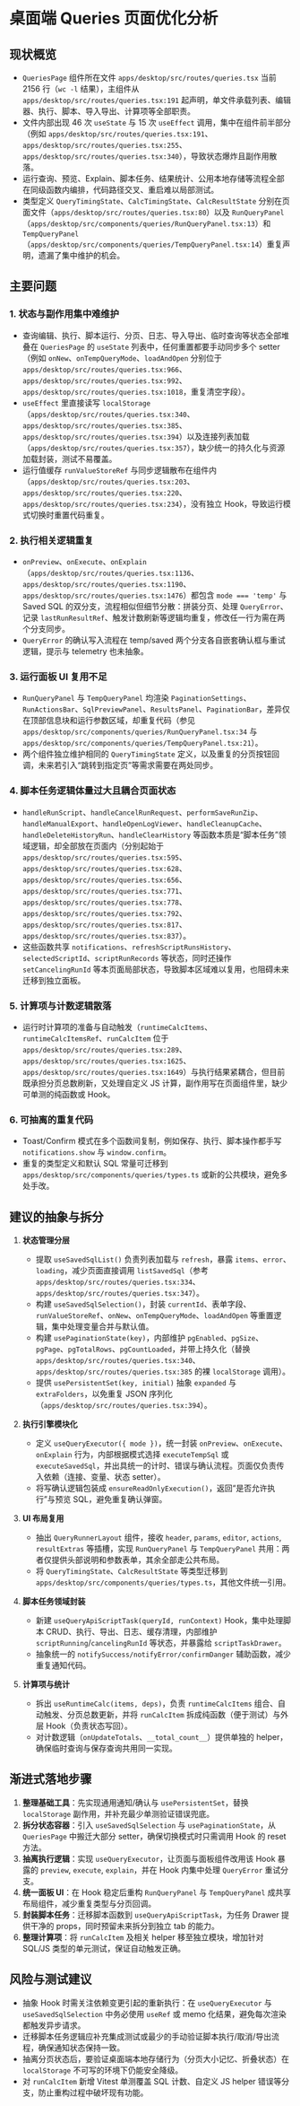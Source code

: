 # 桌面端 Queries 页面优化分析

## 现状概览
- `QueriesPage` 组件所在文件 `apps/desktop/src/routes/queries.tsx` 当前 2156 行（`wc -l` 结果），主组件从 `apps/desktop/src/routes/queries.tsx:191` 起声明，单文件承载列表、编辑器、执行、脚本、导入导出、计算项等全部职责。
- 文件内部出现 46 次 `useState` 与 15 次 `useEffect` 调用，集中在组件前半部分（例如 `apps/desktop/src/routes/queries.tsx:191`、`apps/desktop/src/routes/queries.tsx:255`、`apps/desktop/src/routes/queries.tsx:340`），导致状态爆炸且副作用散落。
- 运行查询、预览、Explain、脚本任务、结果统计、公用本地存储等流程全部在同级函数内编排，代码路径交叉、重启难以局部测试。
- 类型定义 `QueryTimingState`、`CalcTimingState`、`CalcResultState` 分别在页面文件（`apps/desktop/src/routes/queries.tsx:80`）以及 `RunQueryPanel`（`apps/desktop/src/components/queries/RunQueryPanel.tsx:13`）和 `TempQueryPanel`（`apps/desktop/src/components/queries/TempQueryPanel.tsx:14`）重复声明，遗漏了集中维护的机会。

## 主要问题
### 1. 状态与副作用集中难维护
- 查询编辑、执行、脚本运行、分页、日志、导入导出、临时查询等状态全部堆叠在 `QueriesPage` 的 `useState` 列表中，任何重置都要手动同步多个 setter（例如 `onNew`、`onTempQueryMode`、`loadAndOpen` 分别位于 `apps/desktop/src/routes/queries.tsx:966`、`apps/desktop/src/routes/queries.tsx:992`、`apps/desktop/src/routes/queries.tsx:1018`，重复清空字段）。
- `useEffect` 里直接读写 `localStorage`（`apps/desktop/src/routes/queries.tsx:340`、`apps/desktop/src/routes/queries.tsx:385`、`apps/desktop/src/routes/queries.tsx:394`）以及连接列表加载（`apps/desktop/src/routes/queries.tsx:357`），缺少统一的持久化与资源加载封装，测试不易覆盖。
- 运行值缓存 `runValueStoreRef` 与同步逻辑散布在组件内（`apps/desktop/src/routes/queries.tsx:203`、`apps/desktop/src/routes/queries.tsx:220`、`apps/desktop/src/routes/queries.tsx:234`），没有独立 Hook，导致运行模式切换时重置代码重复。

### 2. 执行相关逻辑重复
- `onPreview`、`onExecute`、`onExplain`（`apps/desktop/src/routes/queries.tsx:1136`、`apps/desktop/src/routes/queries.tsx:1190`、`apps/desktop/src/routes/queries.tsx:1476`）都包含 `mode === 'temp'` 与 Saved SQL 的双分支，流程相似但细节分散：拼装分页、处理 `QueryError`、记录 `lastRunResultRef`、触发计数刷新等逻辑均重复，修改任一行为需在两个分支同步。
- `QueryError` 的确认写入流程在 temp/saved 两个分支各自嵌套确认框与重试逻辑，提示与 telemetry 也未抽象。

### 3. 运行面板 UI 复用不足
- `RunQueryPanel` 与 `TempQueryPanel` 均渲染 `PaginationSettings`、`RunActionsBar`、`SqlPreviewPanel`、`ResultsPanel`、`PaginationBar`，差异仅在顶部信息块和运行参数区域，却重复代码（参见 `apps/desktop/src/components/queries/RunQueryPanel.tsx:34` 与 `apps/desktop/src/components/queries/TempQueryPanel.tsx:21`）。
- 两个组件独立维护相同的 `QueryTimingState` 定义，以及重复的分页按钮回调，未来若引入“跳转到指定页”等需求需要在两处同步。

### 4. 脚本任务逻辑体量过大且耦合页面状态
- `handleRunScript`、`handleCancelRunRequest`、`performSaveRunZip`、`handleManualExport`、`handleOpenLogViewer`、`handleCleanupCache`、`handleDeleteHistoryRun`、`handleClearHistory` 等函数本质是“脚本任务”领域逻辑，却全部放在页面内（分别起始于 `apps/desktop/src/routes/queries.tsx:595`、`apps/desktop/src/routes/queries.tsx:628`、`apps/desktop/src/routes/queries.tsx:656`、`apps/desktop/src/routes/queries.tsx:771`、`apps/desktop/src/routes/queries.tsx:778`、`apps/desktop/src/routes/queries.tsx:792`、`apps/desktop/src/routes/queries.tsx:817`、`apps/desktop/src/routes/queries.tsx:837`）。
- 这些函数共享 `notifications`、`refreshScriptRunsHistory`、`selectedScriptId`、`scriptRunRecords` 等状态，同时还操作 `setCancelingRunId` 等本页面局部状态，导致脚本区域难以复用，也阻碍未来迁移到独立面板。

### 5. 计算项与计数逻辑散落
- 运行时计算项的准备与自动触发（`runtimeCalcItems`、`runtimeCalcItemsRef`、`runCalcItem` 位于 `apps/desktop/src/routes/queries.tsx:289`、`apps/desktop/src/routes/queries.tsx:1625`、`apps/desktop/src/routes/queries.tsx:1649`）与执行结果紧耦合，但目前既承担分页总数刷新，又处理自定义 JS 计算，副作用写在页面组件里，缺少可单测的纯函数或 Hook。

### 6. 可抽离的重复代码
- Toast/Confirm 模式在多个函数间复制，例如保存、执行、脚本操作都手写 `notifications.show` 与 `window.confirm`。
- 重复的类型定义和默认 SQL 常量可迁移到 `apps/desktop/src/components/queries/types.ts` 或新的公共模块，避免多处手改。

## 建议的抽象与拆分
1. **状态管理分层**
   - 提取 `useSavedSqlList()` 负责列表加载与 `refresh`，暴露 `items`、`error`、`loading`，减少页面直接调用 `listSavedSql`（参考 `apps/desktop/src/routes/queries.tsx:334`、`apps/desktop/src/routes/queries.tsx:347`）。
   - 构建 `useSavedSqlSelection()`，封装 `currentId`、表单字段、`runValueStoreRef`、`onNew`、`onTempQueryMode`、`loadAndOpen` 等重置逻辑，集中处理变量合并与默认值。
   - 构建 `usePaginationState(key)`，内部维护 `pgEnabled`、`pgSize`、`pgPage`、`pgTotalRows`、`pgCountLoaded`，并带上持久化（替换 `apps/desktop/src/routes/queries.tsx:340`、`apps/desktop/src/routes/queries.tsx:385` 的裸 `localStorage` 调用）。
   - 提供 `usePersistentSet(key, initial)` 抽象 `expanded` 与 `extraFolders`，以免重复 JSON 序列化（`apps/desktop/src/routes/queries.tsx:394`）。

2. **执行引擎模块化**
   - 定义 `useQueryExecutor({ mode })`，统一封装 `onPreview`、`onExecute`、`onExplain` 行为，内部根据模式选择 `executeTempSql` 或 `executeSavedSql`，并出具统一的计时、错误与确认流程。页面仅负责传入依赖（连接、变量、状态 setter）。
   - 将写确认逻辑包装成 `ensureReadOnlyExecution()`，返回“是否允许执行”与预览 SQL，避免重复确认弹窗。

3. **UI 布局复用**
   - 抽出 `QueryRunnerLayout` 组件，接收 `header`, `params`, `editor`, `actions`, `resultExtras` 等插槽，实现 `RunQueryPanel` 与 `TempQueryPanel` 共用：两者仅提供头部说明和参数表单，其余全部走公共布局。
   - 将 `QueryTimingState`、`CalcResultState` 等类型迁移到 `apps/desktop/src/components/queries/types.ts`，其他文件统一引用。

4. **脚本任务领域封装**
   - 新建 `useQueryApiScriptTask(queryId, runContext)` Hook，集中处理脚本 CRUD、执行、导出、日志、缓存清理，内部维护 `scriptRunning`/`cancelingRunId` 等状态，并暴露给 `scriptTaskDrawer`。
   - 抽象统一的 `notifySuccess/notifyError/confirmDanger` 辅助函数，减少重复通知代码。

5. **计算项与统计**
   - 拆出 `useRuntimeCalc(items, deps)`，负责 `runtimeCalcItems` 组合、自动触发、分页总数更新，并将 `runCalcItem` 拆成纯函数（便于测试）与外层 Hook（负责状态写回）。
   - 对计数逻辑（`onUpdateTotals`、`__total_count__`）提供单独的 helper，确保临时查询与保存查询共用同一实现。

## 渐进式落地步骤
1. **整理基础工具**：先实现通用通知/确认与 `usePersistentSet`，替换 `localStorage` 副作用，并补充最少单测验证错误兜底。
2. **拆分状态容器**：引入 `useSavedSqlSelection` 与 `usePaginationState`，从 `QueriesPage` 中搬迁大部分 setter，确保切换模式时只需调用 Hook 的 reset 方法。
3. **抽离执行逻辑**：实现 `useQueryExecutor`，让页面与面板组件改用该 Hook 暴露的 `preview`, `execute`, `explain`，并在 Hook 内集中处理 `QueryError` 重试分支。
4. **统一面板 UI**：在 Hook 稳定后重构 `RunQueryPanel` 与 `TempQueryPanel` 成共享布局组件，减少重复类型与分页回调。
5. **封装脚本任务**：迁移脚本函数到 `useQueryApiScriptTask`，为任务 Drawer 提供干净的 props，同时预留未来拆分到独立 tab 的能力。
6. **整理计算项**：将 `runCalcItem` 及相关 helper 移至独立模块，增加针对 SQL/JS 类型的单元测试，保证自动触发正确。

## 风险与测试建议
- 抽象 Hook 时需关注依赖变更引起的重新执行：在 `useQueryExecutor` 与 `useSavedSqlSelection` 中务必使用 `useRef` 或 memo 化结果，避免每次渲染都触发异步请求。
- 迁移脚本任务逻辑应补充集成测试或最少的手动验证脚本执行/取消/导出流程，确保通知状态保持一致。
- 抽离分页状态后，要验证桌面端本地存储行为（分页大小记忆、折叠状态）在 `localStorage` 不可写的环境下仍能安全降级。
- 对 `runCalcItem` 新增 Vitest 单测覆盖 SQL 计数、自定义 JS helper 错误等分支，防止重构过程中破坏现有功能。

